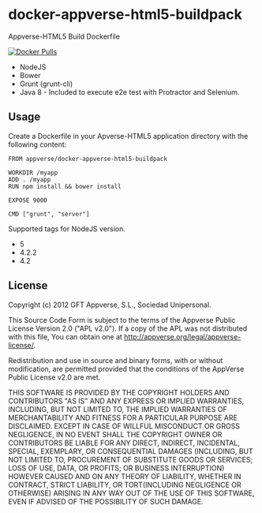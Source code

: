 # docker-appverse-html5-buildpack
Appverse-HTML5 Build Dockerfile

[![Docker Pulls](https://img.shields.io/docker/pulls/appverse/docker-appverse-html5-buildpack.svg)](appverse/docker-appverse-html5-buildpack)

* NodeJS
* Bower
* Grunt (grunt-cli)
* Java 8 - Included to execute e2e test with Protractor and Selenium.

## Usage

Create a Dockerfile in your Apverse-HTML5 application directory with the following content:

```
FROM appverse/docker-appverse-html5-buildpack

WORKDIR /myapp
ADD . /myapp
RUN npm install && bower install

EXPOSE 9000

CMD ["grunt", "server"]
```

Supported tags for NodeJS version.
 * 5
 * 4.2.2
 * 4.2

## License

Copyright (c) 2012 GFT Appverse, S.L., Sociedad Unipersonal.

 This Source  Code Form  is subject to the  terms of  the Appverse Public License
 Version 2.0  ("APL v2.0").  If a copy of  the APL  was not  distributed with this
 file, You can obtain one at <http://appverse.org/legal/appverse-license/>.

 Redistribution and use in  source and binary forms, with or without modification,
 are permitted provided that the  conditions  of the  AppVerse Public License v2.0
 are met.

 THIS SOFTWARE IS PROVIDED BY THE  COPYRIGHT HOLDERS  AND CONTRIBUTORS "AS IS" AND
 ANY EXPRESS  OR IMPLIED WARRANTIES, INCLUDING, BUT  NOT LIMITED TO,   THE IMPLIED
 WARRANTIES   OF  MERCHANTABILITY   AND   FITNESS   FOR A PARTICULAR  PURPOSE  ARE
 DISCLAIMED. EXCEPT IN CASE OF WILLFUL MISCONDUCT OR GROSS NEGLIGENCE, IN NO EVENT
 SHALL THE  COPYRIGHT OWNER  OR  CONTRIBUTORS  BE LIABLE FOR ANY DIRECT, INDIRECT,
 INCIDENTAL,  SPECIAL,   EXEMPLARY,  OR CONSEQUENTIAL DAMAGES  (INCLUDING, BUT NOT
 LIMITED TO,  PROCUREMENT OF SUBSTITUTE  GOODS OR SERVICES;  LOSS OF USE, DATA, OR
 PROFITS; OR BUSINESS INTERRUPTION) HOWEVER CAUSED AND ON ANY THEORY OF LIABILITY,
 WHETHER IN CONTRACT, STRICT LIABILITY, OR TORT(INCLUDING NEGLIGENCE OR OTHERWISE)
 ARISING  IN  ANY WAY OUT  OF THE USE  OF THIS  SOFTWARE,  EVEN  IF ADVISED OF THE
 POSSIBILITY OF SUCH DAMAGE.
